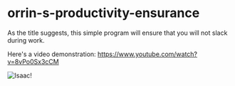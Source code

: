 # orrin-s-productivity-ensurance
As the title suggests, this simple program will ensure that you will not slack during work.

Here's a video demonstration:
https://www.youtube.com/watch?v=8vPo0Sx3cCM

![Isaac!](https://raw.githubusercontent.com/orrinrhodes/orrin-s-productivity-ensurance/main/isaacicon.ico)
